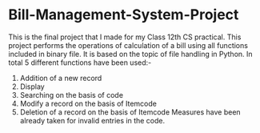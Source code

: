 # Bill-Management-System-Project
This is the final project that I made for my Class 12th CS practical.
This project performs the operations of calculation of a bill using all functions included in binary file.
It is based on the topic of file handling in Python. In total 5 different functions have been used:-
1.	Addition of a new record
2.	Display
3.	Searching on the basis of code
4.	Modify a record on the basis of Itemcode
5.	Deletion of a record on the basis of Itemcode
Measures have been already taken for invalid entries in the code.
